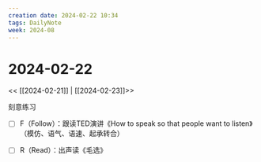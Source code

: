 ```yaml
---
creation date: 2024-02-22 10:34
tags: DailyNote
week: 2024-08
---
```


# 2024-02-22

<< [[2024-02-21]] | [[2024-02-23]]>>

刻意练习
- [ ] F（Follow）：跟读TED演讲《How to speak so that people want to listen》（模仿、语气、语速、起承转合）
- [ ] R（Read）：出声读《毛选》

